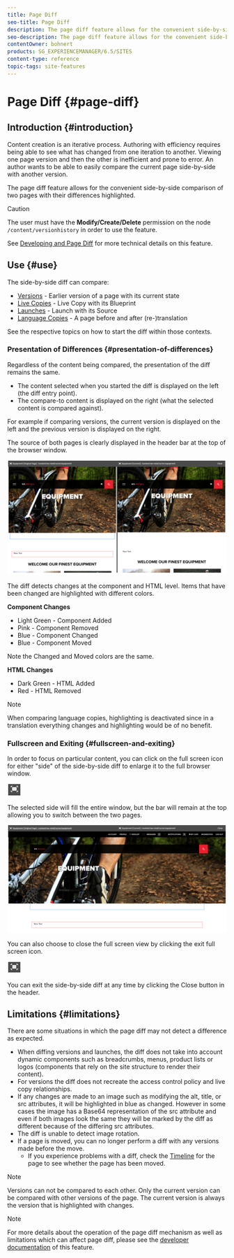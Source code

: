 ```yaml
---
title: Page Diff
seo-title: Page Diff
description: The page diff feature allows for the convenient side-by-side comparison of two pages with their differences highlighted.
seo-description: The page diff feature allows for the convenient side-by-side comparison of two pages with their differences highlighted.
contentOwner: bohnert
products: SG_EXPERIENCEMANAGER/6.5/SITES
content-type: reference
topic-tags: site-features
---
```


# Page Diff {#page-diff}

## Introduction {#introduction}

Content creation is an iterative process. Authoring with efficiency requires being able to see what has changed from one iteration to another. Viewing one page version and then the other is inefficient and prone to error. An author wants to be able to easily compare the current page side-by-side with another version.

The page diff feature allows for the convenient side-by-side comparison of two pages with their differences highlighted.

>[!CAUTION]
>
>The user must have the **Modify/Create/Delete** permission on the node `/content/versionhistory` in order to use the feature.
>
>See [Developing and Page Diff](/help/sites-developing/pagediff.md#operation-details) for more technical details on this feature.

## Use {#use}

The side-by-side diff can compare:

* [Versions](/help/sites-authoring/working-with-page-versions.md#comparing-a-version-with-current-page) - Earlier version of a page with its current state
* [Live Copies](/help/sites-administering/msm-livecopy.md#comparing-a-live-copy-page-with-a-blueprint-page) - Live Copy with its Blueprint
* [Launches](/help/sites-authoring/launches-editing.md#comparing-a-launch-page-to-its-source-page) - Launch with its Source
* [Language Copies](/help/sites-administering/tc-manage.md#comparing-language-copies) - A page before and after (re-)translation

See the respective topics on how to start the diff within those contexts.

### Presentation of Differences {#presentation-of-differences}

Regardless of the content being compared, the presentation of the diff remains the same.

* The content selected when you started the diff is displayed on the left (the diff entry point).
* The compare-to content is displayed on the right (what the selected content is compared against).

For example if comparing versions, the current version is displayed on the left and the previous version is displayed on the right.

The source of both pages is clearly displayed in the header bar at the top of the browser window.

![Versions side-by-side view](/help/sites-cloud/authoring/assets/versions-side-by-side.png)

The diff detects changes at the component and HTML level. Items that have been changed are highlighted with different colors.

**Component Changes**

* Light Green - Component Added
* Pink - Component Removed
* Blue - Component Changed
* Blue - Component Moved

Note the Changed and Moved colors are the same.

**HTML Changes**

* Dark Green - HTML Added
* Red - HTML Removed

>[!NOTE]
>
>When comparing language copies, highlighting is deactivated since in a translation everything changes and highlighting would be of no benefit.

### Fullscreen and Exiting {#fullscreen-and-exiting}

In order to focus on particular content, you can click on the full screen icon for either "side" of the side-by-side diff to enlarge it to the full browser window.

![Full screen button](/help/sites-cloud/authoring/assets/versions-full-screen.png)

The selected side will fill the entire window, but the bar will remain at the top allowing you to switch between the two pages.

![Full screen mode](/help/sites-cloud/authoring/assets/versions-full-screen-mode.png)

You can also choose to close the full screen view by clicking the exit full screen icon.

![Exit full screen mode](/help/sites-cloud/authoring/assets/versions-exit-full-screen.png)

You can exit the side-by-side diff at any time by clicking the Close button in the header.

## Limitations {#limitations}

There are some situations in which the page diff may not detect a difference as expected.

* When diffing versions and launches, the diff does not take into account dynamic components such as breadcrumbs, menus, product lists or logos (components that rely on the site structure to render their content).
* For versions the diff does not recreate the access control policy and live copy relationships.
* If any changes are made to an image such as modifying the alt, title, or src attributes, it will be highlighted in blue as changed. However in some cases the image has a Base64 representation of the src attribute and even if both images look the same they will be marked by the diff as different because of the differing src attributes.
* The diff is unable to detect image rotation.
* If a page is moved, you can no longer perform a diff with any versions made before the move.
  * If you experience problems with a diff, check the [Timeline](/help/sites-authoring/basic-handling.md#timeline) for the page to see whether the page has been moved.

>[!NOTE]
>
>Versions can not be compared to each other. Only the current version can be compared with other versions of the page. The current version is always the version that is highlighted with changes.

>[!NOTE]
>
>For more details about the operation of the page diff mechanism as well as limitations which can affect page diff, please see the [developer documentation](/help/sites-developing/pagediff.md) of this feature.

